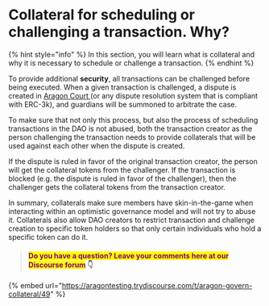 # Collateral for scheduling or challenging a transaction. Why?

{% hint style="info" %}
In this section, you will learn what is collateral and why it is necessary to schedule or challenge a transaction.
{% endhint %}

To provide additional **security**, all transactions can be challenged before being executed. When a given transaction is challenged, a dispute is created in [Aragon Court ](../../aragon-court/)(or any dispute resolution system that is compliant with ERC-3k), and guardians will be summoned to arbitrate the case.

To make sure that not only this process, but also the process of scheduling transactions in the DAO is not abused, both the transaction creator as the person challenging the transaction needs to provide collaterals that will be used against each other when the dispute is created.&#x20;

If the dispute is ruled in favor of the original transaction creator, the person will get the collateral tokens from the challenger. If the transaction is blocked (e.g. the dispute is ruled in favor of the challenger), then the challenger gets the collateral tokens from the transaction creator.

In summary, collaterals make sure members have skin-in-the-game when interacting within an optimistic governance model and will not try to abuse it. Collaterals also allow DAO creators to restrict transaction and challenge creation to specific token holders so that only certain individuals who hold a specific token can do it.&#x20;



> #### <mark style="color:purple;">Do you have a question? Leave your comments here at our Discourse forum</mark> 👇

{% embed url="https://aragontesting.trydiscourse.com/t/aragon-govern-collateral/49" %}
